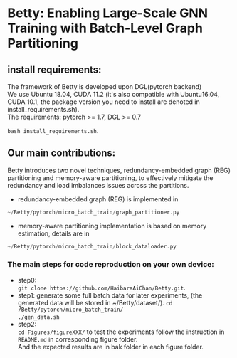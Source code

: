 # Betty: Enabling Large-Scale GNN Training with Batch-Level Graph Partitioning  



## install requirements:
 The framework of Betty is developed upon DGL(pytorch backend)  
 We use Ubuntu 18.04, CUDA 11.2 (it's also compatible with Ubuntu16.04, CUDA 10.1, the package version you need to install are denoted in install_requirements.sh).  
 The requirements:  pytorch >= 1.7, DGL >= 0.7

`bash install_requirements.sh`.  

## Our main contributions: 
Betty introduces two novel techniques, redundancy-embedded graph (REG) partitioning and memory-aware partitioning, to effectively mitigate the redundancy and load imbalances issues across the partitions. 


- redundancy-embedded graph (REG) is implemented in  
```python
~/Betty/pytorch/micro_batch_train/graph_partitioner.py  
```
- memory-aware partitioning implementation is based on memory estimation, details are in  
```python 
~/Betty/pytorch/micro_batch_train/block_dataloader.py  
```




### The main steps for code reproduction on your own device:  
- step0:   
    `git clone https://github.com/HaibaraAiChan/Betty.git`. 
- step1: generate some full batch data for later experiments, (the generated data will be stored in ~/Betty/dataset/).
    `cd /Betty/pytorch/micro_batch_train/`  
   `./gen_data.sh`    
- step2:   
    `cd Figures/figureXXX/` to test the experiments follow the instruction in `README.md` in corresponding figure folder.  
    And the expected results are in bak folder in each figure folder.  
   






